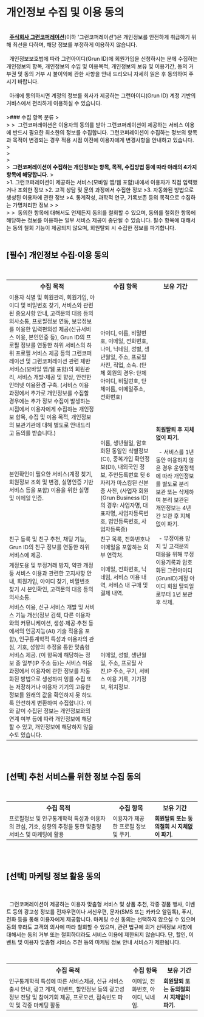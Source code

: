 # 개인정보 수집 및 이용 동의

<br>
<span style="color:black">
&nbsp;&nbsp;<b><u>주식회사 그런코퍼레이션</u></b>(이하 '그런코퍼레이션')은 개인정보를 안전하게 취급하기 위해 최선을 다하며, 해당 정보를 부정하게 이용하지 않습니다.<br><br>
&nbsp;&nbsp;개인정보보호법에 따라 그런아이디(Grun ID)에 회원가입을 신청하시는 분께 수집하는 개인정보의 항목, 개인정보의 수입 및 이용목적, 개인정보의 보유 및 이용기간, 동의 거부권 및 동의 거부 시 불이익에 관한 사항을 안내 드리오니 자세히 읽은 후 동의하여 주시기 바랍니다.<br><br>
&nbsp;&nbsp;아래에 동의하시면 계정의 정보를 회사가 제공하는 그런아이디(Grun ID) 계정 기반의 거비스에서 편리하게 이용하실 수 있습니다.<br>

<br>
>### <span style="color:black">수집 항목 분류
><br>
><span style="color:black">
>&nbsp;&nbsp;그런코퍼레이션은 이용자의 동의를 받아 그런코퍼레이션이 제공하는 서비스 이용에 반드시 필요한 최소한의 정보를 수집합니다. 그런코퍼레이션이 수집하는 정보의 항목과 목적이 변경되는 경우 적용 시점 이전에 이용자에게 변경사항을 안내하고 있습니다.
><br>
><br>
><br>
><b>&nbsp;&nbsp;그런코퍼레이션이 수집하는 개인정보는 항목, 목적, 수집방법 등에 따라 아래의 4가지 항목에 해당합니다.</b>
><br>
>1. 그런코퍼레이션이 제공하는 서비스(모바일 앱/웹 포함)내에서 이용자가 직접 입력했거나 조회한 정보
>2. 고객 상담 및 문의 과정에서 수집한 정보
>3. 자동화된 방법으로 생성된 이용자에 관한 정보
>4. 통계작성, 과학적 연구, 기록보존 등의 목적으로 수집하는 가명처리한 정보
>
><br>
><span style="color:black">
>&nbsp;&nbsp;동의한 항목에 대해서도 언제든지 동의를 철회할 수 있으며, 동의를 철회한 항목에 해당하는 정보를 이용하는 일부 서비스 제공이 중단될 수 있습니다. 필수 항목에 대해서는 동의 철회 기능이 제공되지 않으며, 회원탈퇴 시 수집한 정보를 파기합니다.

<br>
<br>


## [필수] 개인정보 수집·이용 동의

<br>
  
<table>
  <tr>
    <th/>수집 목적
    <th/>수집 항목
    <th/>보유 기간
  </tr>
  <tr>
    <td style="font-size:90%"/> 이용자 식별 및 회원관리, 회원가입, 아이디 및 비밀번호 찾기, 서비스와 관련된 중요사항 안내, 고객문의 대응 등의 의사소통, 프로필정보 연동, 보유정보를 이용한 입력편의성 제공(신규서비스 이용, 본인인증 등), Grun ID의 프로필 정보를 연동한 하위 서비스의 하위 프로필 서비스 제공 등의 그런코퍼레이션 및 그런코퍼레이션 관련 제반서비스(모바일 앱/웹 포함)의 회원관리, 서비스 개발·제공 및 향상, 안전한 인터넷 이용환경 구축. (서비스 이용 과정에서 추가로 개인정보를 수집할 경우에는 추가 정보 수집이 발생하는 시점에서 이용자에게 수집하는 개인정보 항목, 수집 및 이용 목적, 개인정보의 보관기관에 대해 별도로 안내드리고 동의를 받습니다.)
    <td style="font-size:90%"/> 아이디, 이름, 비밀번호, 이메일, 전화번호, 나이, 닉네임, 성별, 생년월일, 주소, 프로필 사진, 직업, 소속. (단체 회원의 경우: 단체아이디, 비밀번호, 단체이름, 이메일주소, 전화번호)
    <td style="font-size:90%" rowspan="6">
    	<b>회원탈퇴 후 지체없이 파기.</b><br><br>
    	&nbsp;&nbsp;- 서비스를 1년 동안 이용하지 않은 경우 운영정책에 따라 개인정보를 별도로 분리 보관 또는 삭제하며 분리 보관된 개인정보는 4년간 보관 후 지체없이 파기.<br><br>
    	&nbsp;&nbsp;- 부정이용 방지 및 고객문의 대응을 위해 부정이용기록과 암호화된 그런아이디(GrunID)계정 아이디 회원 탈퇴일로부터 1년 보관 후 삭제.
    </td>
  </tr>
  <tr>
	<td style="font-size:90%"/> 본인확인이 필요한 서비스(계정 찾기, 회원정보 조회 및 변경, 실명인증 기반 서비스 등을 포함) 이용을 위한 실명 및 이메일 인증.
    <td style="font-size:90%"/> 이름, 생년월일, 암호화된 동일인 식별정보(CI), 중복가입 확인정보(DI), 내외국인 정보, 주민등록번호 뒷 6자리가 마스킹된 신분증 사진, (사업자 회원(Grun Business ID)의 경우: 사업자명, 대표자명, 사업자등록번호, 법인등록번호, 사업자등록증)
  </tr>
    <td style="font-size:90%"/> 친구 등록 및 친구 추천, 채팅 기능, Grun ID의 친구 정보를 연동한 하위 서비스에 제공.
    <td style="font-size:90%"/> 친구 목록, 전화번호나 이메일을 포함하는 외부 연락처.
  </tr>
  <tr>
    <td style="font-size:90%"/> 계정도용 및 부정거래 방지, 약관 개정 등 서비스 이용과 관련한 고지사항 안내, 회원가입, 아이디 찾기, 비밀번호 찾기 시 본인확인, 고객문의 대응 등의 의사소통.
    <td style="font-size:90%"/> 이메일, 전화번호, 닉네임, 서비스 이용 내역, 서비스 내 구매 및 결제 내역.
  </tr>
  <tr>
    <td style="font-size:90%"/> 서비스 이용, 신규 서비스 개발 및 서비스 기능 개선(정보 검색, 다른 이용자와의 커뮤니케이션, 생성·제공·추천 등에서의 인공지능(AI) 기술 적용을 포함), 인구통계학적 특성과 이용자의 관심, 기호, 성향의 추정을 통한 맞춤형 서비스 제공. (이 항목에 해당하는 정보 중 일부(IP 주소 등)는 서비스 이용과정에서 이용자에 관한 정보를 자동화된 방법으로 생성하여 잉를 수집 또는 저장하거나 이용자 기기의 고유한 정보를 원래의 값을 확인하지 못 하도록 안전하게 변환하여 수집합니다. 이와 같이 수집된 정보는 개인정보와의 연계 여부 등에 따라 개인정보에 해당할 수 있고, 개인정보에 해당하지 않을 수도 있습니다.
    <td style="font-size:90%"/> 이메일, 성별, 생년월일, 주소, 프로필 사진,IP 주소, 쿠기, 서비스 이용 기록, 기기정보, 위치정보.
  </tr>
</table>



<br>
<br>




## [선택] 추천 서비스를 위한 정보 수집 동의

<br>
  
<table>
  <tr>
    <th/>수집 목적
    <th/>수집 항목
    <th/>보유 기간
  </tr>
  <tr>
    <td style="font-size:90%"/> 프로필정보 및 인구통계학적 특성과 이용자의 관심, 기호, 성향의 추정을 통한 맞춤형 서비스 및 마케팅에 활용
    <td style="font-size:90%"/> 이용자가 제공한 프로필 정보 및 쿠키.
    <td style="font-size:90%"/>  <b>회원탈퇴 또는 동의철회 시 지체없이 파기.</b>
  </tr>
</table>



<br>
<br>




## [선택] 마케팅 정보 활용 동의

<br>

&nbsp;&nbsp;그런코퍼레이션이 제공하는 이용자 맞춤형 서비스 및 상품 추천, 각종 경품 행사, 이벤트 등의 광고성 정보를 전자우편이나 서신우편, 문자(SMS 또는 카카오 알림톡), 푸시, 전화 등을 통해 이용자에게 제공합니다. 마케팅 수신 동의는 선택하지 않으실 수 있으며 동의 후라도 고객의 의사에 따라 철회할 수 있으며, 관련 법규에 의거 선택정보 사항에 대해서는 동의 거부 또는 철회하더라도 서비스 이용에 제한되지 않습니다. 단, 할인, 이벤트 및 이용자 맞춤형 서비스 추천 등의 마케팅 정보 안내 서비스가 제한됩니다.

<br>

<table>
  <tr>
    <th/>수집 목적
    <th/>수집 항목
    <th/>보유 기간
  </tr>
  <tr>
    <td style="font-size:90%"/> 인구통계학적 특성에 따른 서비스제공, 신규 서비스 출시 안내, 광고 게재, 이벤트, 할인정보 등의 광고성 정보 전달 및 참여기회 제공, 프로모션, 접속빈도 파악 및 각종 마케팅 활동
    <td style="font-size:90%"/> 이메일, 전화번호, 아이디, 닉네임.
    <td style="font-size:90%"/>  <b>회원탈퇴 또는 동의철회 시 지체없이 파기.</b>
  </tr>
</table>

